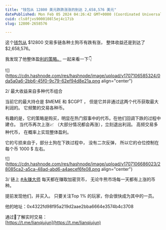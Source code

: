 ```yaml
---
title: "钱包从 12800 美元跌跌涨涨的到达 2,658,576 美元"
datePublished: Mon Feb 05 2024 04:26:42 GMT+0000 (Coordinated Universal Time)
cuid: cls8fjvs9000108l5ej4c17ib
slug: 12800-2658576

---
```


这个[钱包从](https://twitter.com/hashtag/crypto?src=hashtag_click) $12800 交易多链各种土狗币有跌有涨， 整体收益还是到达了 $2,658,576。

我发现了他整体盈[利的策略。](https://twitter.com/hashtag/crypto?src=hashtag_click) 一起来看一下👇

![](https://cdn.hashnode.com/res/hashnode/image/upload/v1707106585324/0da5a0a6-2bb6-45f0-9c79-62ef94d8e21a.png align="center")

2/ 最大收益来自多种代币组合

当前它的最大持仓是 $MEME 和 $CGPT ， 但是它并非通过这两个代币获取最大利润的。 它频繁的交易各种币。

有趣的是，它的策略是购买，明显在热门叙事中的代币。在他们回调下跌的过程中建仓。 当代币再次上涨📈 （大部分情况都会再涨），立刻退出利润。 高频交易多种代币， 在概率上实现整体盈利。  
  
它的亏损来自于，部分土狗在下跌过程中， 没有二次反弹， 所以它的仓位控制在每个币 1000 $ 左右。

![](https://cdn.hashnode.com/res/hashnode/image/upload/v1707106686023/28085ca2-a5ca-48ad-abd6-a4aecef6fe08.png align="center")

3/ 链上 [#永赚大师](https://twitter.com/hashtag/%E6%B0%B8%E8%B5%9A%E5%A4%A7%E5%B8%88?src=hashtag_click) 每天都在赚取加密货币， 无论牛熊市场每一天都有上涨的币种。

提前发现他们，并买入。 只要关注Top 1% 的玩家，你会很快成为其中的一员。

他的地址：0x4322fd98f95a219d2aae2bba6664e3574b4c3708

通过🤖️了解实时交易：  
[https://t.me/lianqiujun](https://t.me/lianqiujun)